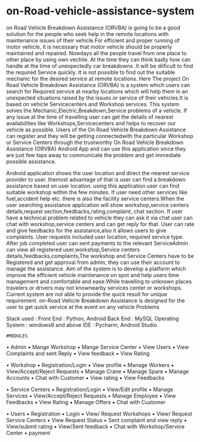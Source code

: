 # on-Road-vehicle-assistance-system

on Road Vehicle Breakdown Assistance (ORVBA) is going to be a good solution for the people who seek help in the remote locations with maintenance issues of their vehicle.For efficient and proper running of motor vehicle, it is necessary that motor vehicle should be properly maintained and repaired. Nowdays all the people travel from one place to other place by using own vechile. At the time they can think badly how can handle at the time of unexpectedly car breakdowns .It will be diificult to find the required Service quickly. It is not possible to find out the suitable mechanic for the desired service at remote locations. Here The project On Road Vehicle Breakdown Assistance (ORVBA) is a system which users can search for Required service at nearby locations which will help them in an unexpected situations raised by the issues or service of their vehicles.It is based on vehicle Servicecenters and Workshop services. This system solves the  Mechanic,Electric,Breakdown,Service problems of a vehicle. If any issue at the time of travelling user can get the details of nearest availabilities like Workshops,Servicecenters and helps to recover our vehicle as possible. Users of the On Road Vehicle Breakdown Assistance can register and they will be getting connectedwith the particular Workshop or Service Centers through the trustworthy On Road Vehicle Breakdown Assistance (ORVBA) Android App and can use this application since they are just few taps away to communicate the problem and get immediate possible assistance.

Android application shows the user location and direct the nearest service provider to user. themost advantage of that is user can find a breakdown assistance based on user location. using this application user can find suitable workshop within the few minutes. If user need other services like fuel,accident help etc. there is also the facility service centers.When the user searching assistance application will show workshop,service centers details,request section,feedbacks,rating,complaint, chat section. If user have a technical problem related to vehicle they can ask it via chat user can chat with workshop,service centers and can get reply for that. User can rate and give feedbacks for the assistance,also it allows users to give complaints. User requests included user location, required service type. After job completed user can sent payments to the relevant ServiceAdmin can view all registered user,workshop,Service centers details,feedbacks,complaints,The workshop and Service Centers have to be Registered and get approval from admin, they can use their account to manage the assistance. Aim of the system is to develop a platform which improve the efficient vehicle maintenance on spot and help users time management and comfortable and ease.While travelling to unknown places travelers or drivers may not knownearby services center or workshops. Current system are not able to provide the quick result for unique requirement. on-Road Vehicle Breakdown Assistance is designed for the user to get quick service at the event on any vehicle Problems

Stack used : 
Front End : Python, Android 
Back End : MySQL 
Operating System : windows8 and above 
IDE : Pycharm, Android Studio

    #MODULES

• Admin ▪ Mange Workshop ▪ Mange Service Center ▪ View Users ▪ View Complaints and sent Reply ▪ View feedback ▪ View Rating

• Workshop ▪ Registration/Login ▪ View profile ▪ Manage Workers ▪ View/Accept/Reject Requests ▪ Manage Crane ▪ Manage Spare ▪ Manage Accounts ▪ Chat with Customer ▪ View rating ▪ View Feedbacks 

• Service Centers ▪ Registration/Login ▪ View/Edit profile ▪ Manage Services ▪ View/Accept/Reject Requests ▪ Manage Employee ▪ View Feedbacks ▪ View Rating ▪ Manage Offers ▪ Chat with Customer 

• Users ▪ Registration ▪ Login ▪ View/ Request Workshops ▪ View/ Request Service Centers ▪ View Request Status ▪ Sent complaint and view reply ▪ View/submit rating ▪ View/Sent feedback ▪ Chat with Workshop/Service Center ▪ payment

